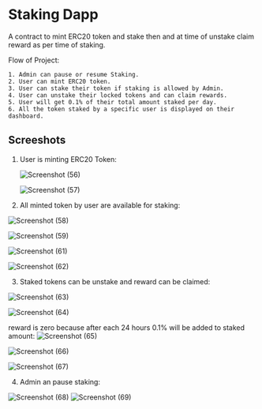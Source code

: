 # Staking Dapp

A contract to mint ERC20 token and stake then and at time of unstake claim reward as per time of staking.

Flow of Project:

```shell
1. Admin can pause or resume Staking.
2. User can mint ERC20 token.
3. User can stake their token if staking is allowed by Admin.
4. User can unstake their locked tokens and can claim rewards.
5. User will get 0.1% of their total amount staked per day.
6. All the token staked by a specific user is displayed on their dashboard. 
```

## Screeshots

1. User is minting ERC20 Token:

   ![Screenshot (56)](https://github.com/kanakjaiswal16/Land-Measurement-using-Blockchain/assets/102033829/eba2c928-4c0d-41da-9771-30df2f287bfc)
   
   ![Screenshot (57)](https://github.com/kanakjaiswal16/Land-Measurement-using-Blockchain/assets/102033829/7e23b727-dc80-4a77-a009-9b48fbbaa52f)

2. All minted token by user are available for staking:

 ![Screenshot (58)](https://github.com/kanakjaiswal16/Land-Measurement-using-Blockchain/assets/102033829/61c3ec41-ad0c-49ea-b177-54d409c4f6e1)
 
 ![Screenshot (59)](https://github.com/kanakjaiswal16/Land-Measurement-using-Blockchain/assets/102033829/820dd5fd-9e21-4578-aae8-193c01ec92cb)
 
 ![Screenshot (61)](https://github.com/kanakjaiswal16/Land-Measurement-using-Blockchain/assets/102033829/c53a44f5-791a-448d-8c7c-c0718a763681)
 
 ![Screenshot (62)](https://github.com/kanakjaiswal16/Land-Measurement-using-Blockchain/assets/102033829/2ff2b3bf-fb01-4d31-8d7c-d4e3d642f98a)


3. Staked tokens can be unstake and reward can be claimed:

  ![Screenshot (63)](https://github.com/kanakjaiswal16/Land-Measurement-using-Blockchain/assets/102033829/4f021492-0584-40ff-a533-394c9509300f)
  
  ![Screenshot (64)](https://github.com/kanakjaiswal16/Land-Measurement-using-Blockchain/assets/102033829/6ec0b6ed-1aea-45fd-b571-19d6002f7078)
  
  reward is zero because after each 24 hours 0.1% will be added to staked amount:
  ![Screenshot (65)](https://github.com/kanakjaiswal16/Land-Measurement-using-Blockchain/assets/102033829/d31e96c5-94aa-419c-b0b3-2ad1bd91080d)

  ![Screenshot (66)](https://github.com/kanakjaiswal16/Land-Measurement-using-Blockchain/assets/102033829/8a58a15b-0d68-481c-9f7b-09ff06ba2b2d)

  ![Screenshot (67)](https://github.com/kanakjaiswal16/Land-Measurement-using-Blockchain/assets/102033829/ae8278a6-96ca-4d00-8938-a9bed8c37489)
  
4. Admin an pause staking:  

  ![Screenshot (68)](https://github.com/kanakjaiswal16/Land-Measurement-using-Blockchain/assets/102033829/33ac0db9-63e4-404f-bc4e-805459bc34c8)
  ![Screenshot (69)](https://github.com/kanakjaiswal16/Land-Measurement-using-Blockchain/assets/102033829/eae851ed-efa2-4420-98c0-bdca28a3aa5b)

  

  
   
